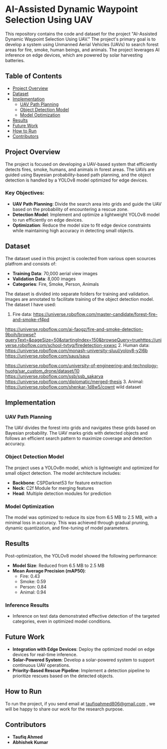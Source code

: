 # AI-Assisted Dynamic Waypoint Selection Using UAV

This repository contains the code and dataset for the project "AI-Assisted Dynamic Waypoint Selection Using UAV." The project's primary goal is to develop a system using Unmanned Aerial Vehicles (UAVs) to search forest areas for fire, smoke, human beings, and animals. The project leverages AI inference on edge devices, which are powered by solar harvesting batteries.

## Table of Contents

- [Project Overview](#project-overview)
- [Dataset](#dataset)
- [Implementation](#implementation)
  - [UAV Path Planning](#uav-path-planning)
  - [Object Detection Model](#object-detection-model)
  - [Model Optimization](#model-optimization)
- [Results](#results)
- [Future Work](#future-work)
- [How to Run](#how-to-run)
- [Contributors](#contributors)

## Project Overview

The project is focused on developing a UAV-based system that efficiently detects fires, smoke, humans, and animals in forest areas. The UAVs are guided using Bayesian probability-based path planning, and the object detection is handled by a YOLOv8 model optimized for edge devices.

### Key Objectives:
- **UAV Path Planning**: Divide the search area into grids and guide the UAV based on the probability of encountering a rescue zone.
- **Detection Model**: Implement and optimize a lightweight YOLOv8 model to run efficiently on edge devices.
- **Optimization**: Reduce the model size to fit edge device constraints while maintaining high accuracy in detecting small objects.

## Dataset

The dataset used in this project is coolected from various open scources platfrom and consists of:
- **Training Data**: 70,000 aerial view images
- **Validation Data**: 8,000 images
- **Categories**: Fire, Smoke, Person, Animals

The dataset is divided into separate folders for training and validation. Images are annotated to facilitate training of the object detection model.
The dataset I have used:
1.	Fire data:
https://universe.roboflow.com/master-candidate/forest-fire-and-smoke-rf4pd

https://universe.roboflow.com/ai-faogz/fire-and-smoke-detection-9boih/browse?queryText=&pageSize=50&startingIndex=150&browseQuery=truehttps://universe.roboflow.com/school-tvtyg/firedetection-xxwxc
2.	Human data:
https://universe.roboflow.com/monash-university-sluul/yolov8-y2l6b
https://universe.roboflow.com/saus/saus

https://universe.roboflow.com/university-of-engineering-and-technology-huotg/sar_custom_drone/dataset/10
https://universe.roboflow.com/ssb/ssb_sakarya
https://universe.roboflow.com/diplomatic/merged-thesis
3.	Animal:
https://universe.roboflow.com/shenkar-1d8w5/cownt wild dataset


## Implementation

### UAV Path Planning

The UAV divides the forest into grids and navigates these grids based on Bayesian probability. The UAV marks grids with detected objects and follows an efficient search pattern to maximize coverage and detection accuracy.

### Object Detection Model

The project uses a YOLOv8n model, which is lightweight and optimized for small object detection. The model architecture includes:
- **Backbone**: CSPDarknet53 for feature extraction
- **Neck**: C2f Module for merging features
- **Head**: Multiple detection modules for prediction

### Model Optimization

The model was optimized to reduce its size from 6.5 MB to 2.5 MB, with a minimal loss in accuracy. This was achieved through gradual pruning, dynamic quantization, and fine-tuning of model parameters.

## Results

Post-optimization, the YOLOv8 model showed the following performance:
- **Model Size**: Reduced from 6.5 MB to 2.5 MB
- **Mean Average Precision (mAP50)**:
  - Fire: 0.43
  - Smoke: 0.59
  - Person: 0.84
  - Animal: 0.94

### Inference Results
- Inference on test data demonstrated effective detection of the targeted categories, even in optimized model conditions.

## Future Work

- **Integration with Edge Devices**: Deploy the optimized model on edge devices for real-time inference.
- **Solar-Powered System**: Develop a solar-powered system to support continuous UAV operations.
- **Priority-Based Rescue Pipeline**: Implement a detection pipeline to prioritize rescues based on the detected objects.

## How to Run

To run the project, if you send email at taufiqahmed806@gmail.com , we will be happy to share our work for the research purpose.

## Contributors

- **Taufiq Ahmed**
- **Abhishek Kumar**

